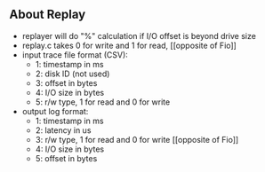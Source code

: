 ## About Replay ##

 * replayer will do "%" calculation if I/O offset is beyond drive size
 * replay.c takes 0 for write and 1 for read, [[opposite of Fio]]
 * input trace file format (CSV):
   - 1: timestamp in ms
   - 2: disk ID (not used)
   - 3: offset in bytes
   - 4: I/O size in bytes
   - 5: r/w type, 1 for read and 0 for write
 * output log format:
   - 1: timestamp in ms
   - 2: latency in us
   - 3: r/w type, 1 for read and 0 for write [[opposite of Fio]]
   - 4: I/O size in bytes
   - 5: offset in bytes
